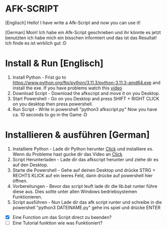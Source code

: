 # AFK-SCRIPT
[Englisch] Hello! I have write a Afk-Script and now you can use it!

[German] Moin! Ich habe ein Afk-Script geschrieben und ihr könnte es jetzt benutzten ich habe mich ein bisschen informiert und das ist das Resultat! Ich finde es ist wirklich gut :D
# Install & Run [Englisch]
1. Install Python - Frist go to https://www.python.org/ftp/python/3.11.3/python-3.11.3-amd64.exe and install the exe. If you have problems watch this [video](https://youtu.be/yivyNCtVVDk)
2. Download Script - Download the afkscript and move it on you Desktop.
3. Start Powershell - Go on you Desktop and press SHIFT + RIGHT CLICK on you desktop then press powershell.
4. Run Script - Write in powershell "python3 afkscript.py" Now you have ca. 10 seconds to go in the Game :D
# Installieren & ausführen [German]
1. Installiere Python - Lade dir Python herunter [Click](https://www.python.org/ftp/python/3.11.3/python-3.11.3-amd64.exe) und installiere es. Wenn du Probleme hast gucke dir das Video an [Click](https://youtu.be/yivyNCtVVDk)
2. Script Herunterladen - Lade dir das afkscript herunter und ziehe dir es auf den Desktop.
3. Starte die Powershell - Gehe auf deinen Desktop und drücke STRG + RECHTS KLICK auf ein leeres Feld, dann drücke auf powershell hier öffnen.
4. Vorbereitungen - Bevor das script leuft lade dir die lib.bat runter führe diese aus. Dies sollte unter allen Windows bedriebsystemen Funktionieren.
5. Script ausführen - Nun Lade dir das afk script runter und schreibe in die powershell "python3 DATEINAME.py" gehe ins spiel und drücke ENTER

* [X] Eine Function um das Script direct zu beenden?
* [ ] Eine Tutorial funktion wie was Funktioniert?
